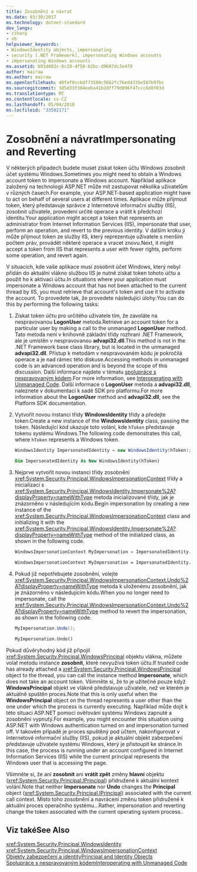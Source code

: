 ```yaml
---
title: Zosobnění a návrat
ms.date: 03/30/2017
ms.technology: dotnet-standard
dev_langs:
- csharp
- vb
helpviewer_keywords:
- WindowsIdentity objects, impersonating
- security [.NET Framework], impersonating Windows accounts
- impersonating Windows accounts
ms.assetid: b93d402c-6c28-4f50-b2bc-d9607dc3e470
author: mairaw
ms.author: mairaw
ms.openlocfilehash: 40fef0ccbdf73580c5662fc76ed4335e587b9fbc
ms.sourcegitcommit: 3d5d33f384eeba41b2dff79d096f47ccc8d8f03d
ms.translationtype: MT
ms.contentlocale: cs-CZ
ms.lasthandoff: 05/04/2018
ms.locfileid: "33582171"
---
```

# <a name="impersonating-and-reverting"></a><span data-ttu-id="14537-102">Zosobnění a návrat</span><span class="sxs-lookup"><span data-stu-id="14537-102">Impersonating and Reverting</span></span>
<span data-ttu-id="14537-103">V některých případech budete muset získat token účtu Windows zosobnit účet systému Windows.</span><span class="sxs-lookup"><span data-stu-id="14537-103">Sometimes you might need to obtain a Windows account token to impersonate a Windows account.</span></span> <span data-ttu-id="14537-104">Například aplikace založený na technologii ASP.NET může mít zastupovat několika uživatelům v různých časech.</span><span class="sxs-lookup"><span data-stu-id="14537-104">For example, your ASP.NET-based application might have to act on behalf of several users at different times.</span></span> <span data-ttu-id="14537-105">Aplikace může přijmout token, který představuje správce z Internetové informační služby (IIS), zosobnit uživatele, provedení určité operace a vrátit k předchozí identitu.</span><span class="sxs-lookup"><span data-stu-id="14537-105">Your application might accept a token that represents an administrator from Internet Information Services (IIS), impersonate that user, perform an operation, and revert to the previous identity.</span></span> <span data-ttu-id="14537-106">V dalším kroku ji může přijmout token ze služby IIS, který reprezentuje uživatele s menším počtem práv, provádět některé operace a vracet znovu.</span><span class="sxs-lookup"><span data-stu-id="14537-106">Next, it might accept a token from IIS that represents a user with fewer rights, perform some operation, and revert again.</span></span>  
  
 <span data-ttu-id="14537-107">V situacích, kde vaše aplikace musí zosobnit účet Windows, který nebyl přidán do aktuální vlákno službou IIS je nutné získat token tohoto účtu a použít ho k aktivaci účtu.</span><span class="sxs-lookup"><span data-stu-id="14537-107">In situations where your application must impersonate a Windows account that has not been attached to the current thread by IIS, you must retrieve that account's token and use it to activate the account.</span></span> <span data-ttu-id="14537-108">To provedete tak, že provedete následující úlohy:</span><span class="sxs-lookup"><span data-stu-id="14537-108">You can do this by performing the following tasks:</span></span>  
  
1.  <span data-ttu-id="14537-109">Získat token účtu pro určitého uživatele tím, že zavoláte na nespravovanou **LogonUser** metoda.</span><span class="sxs-lookup"><span data-stu-id="14537-109">Retrieve an account token for a particular user by making a call to the unmanaged **LogonUser** method.</span></span> <span data-ttu-id="14537-110">Tato metoda není v knihovně základní třídy rozhraní .NET Framework, ale je umístěn v nespravovanou **advapi32.dll**.</span><span class="sxs-lookup"><span data-stu-id="14537-110">This method is not in the .NET Framework base class library, but is located in the unmanaged **advapi32.dll**.</span></span> <span data-ttu-id="14537-111">Přístup k metodám v nespravovaném kódu je pokročilá operace a je nad rámec této diskuse.</span><span class="sxs-lookup"><span data-stu-id="14537-111">Accessing methods in unmanaged code is an advanced operation and is beyond the scope of this discussion.</span></span> <span data-ttu-id="14537-112">Další informace najdete v tématu [spolupráce s nespravovaným kódem](../../../docs/framework/interop/index.md).</span><span class="sxs-lookup"><span data-stu-id="14537-112">For more information, see [Interoperating with Unmanaged Code](../../../docs/framework/interop/index.md).</span></span> <span data-ttu-id="14537-113">Další informace o **LogonUser** metoda a **advapi32.dll**, naleznete v dokumentaci k sadě SDK pro platformu.</span><span class="sxs-lookup"><span data-stu-id="14537-113">For more information about the **LogonUser** method and **advapi32.dll**, see the Platform SDK documentation.</span></span>  
  
2.  <span data-ttu-id="14537-114">Vytvořit novou instanci třídy **WindowsIdentity** třídy a předejte token.</span><span class="sxs-lookup"><span data-stu-id="14537-114">Create a new instance of the **WindowsIdentity** class, passing the token.</span></span> <span data-ttu-id="14537-115">Následující kód ukazuje toto volání, kde `hToken` představuje tokenu systému Windows.</span><span class="sxs-lookup"><span data-stu-id="14537-115">The following code demonstrates this call, where `hToken` represents a Windows token.</span></span>  
  
    ```csharp  
    WindowsIdentity ImpersonatedIdentity = new WindowsIdentity(hToken);  
    ```  
  
    ```vb  
    Dim ImpersonatedIdentity As New WindowsIdentity(hToken)  
    ```  
  
3.  <span data-ttu-id="14537-116">Nejprve vytvořit novou instanci třídy zosobnění <xref:System.Security.Principal.WindowsImpersonationContext> třídy a inicializací s <xref:System.Security.Principal.WindowsIdentity.Impersonate%2A?displayProperty=nameWithType> metoda inicializované třídy, jak je znázorněno v následujícím kódu.</span><span class="sxs-lookup"><span data-stu-id="14537-116">Begin impersonation by creating a new instance of the <xref:System.Security.Principal.WindowsImpersonationContext> class and initializing it with the <xref:System.Security.Principal.WindowsIdentity.Impersonate%2A?displayProperty=nameWithType> method of the initialized class, as shown in the following code.</span></span>  
  
    ```csharp  
    WindowsImpersonationContext MyImpersonation = ImpersonatedIdentity.Impersonate();  
    ```  
  
    ```vb  
    WindowsImpersonationContext MyImpersonation = ImpersonatedIdentity.Impersonate()  
    ```  
  
4.  <span data-ttu-id="14537-117">Pokud již nepotřebujete zosobnění, volejte <xref:System.Security.Principal.WindowsImpersonationContext.Undo%2A?displayProperty=nameWithType> metoda k uloženému zosobnění, jak je znázorněno v následujícím kódu.</span><span class="sxs-lookup"><span data-stu-id="14537-117">When you no longer need to impersonate, call the <xref:System.Security.Principal.WindowsImpersonationContext.Undo%2A?displayProperty=nameWithType> method to revert the impersonation, as shown in the following code.</span></span>  
  
    ```csharp  
    MyImpersonation.Undo();  
    ```  
  
    ```vb  
    MyImpersonation.Undo()  
    ```  
  
 <span data-ttu-id="14537-118">Pokud důvěryhodný kód již připojil <xref:System.Security.Principal.WindowsPrincipal> objektu vlákna, můžete volat metodu instance **zosobnit**, které nevyužívá token účtu.</span><span class="sxs-lookup"><span data-stu-id="14537-118">If trusted code has already attached a <xref:System.Security.Principal.WindowsPrincipal> object to the thread, you can call the instance method **Impersonate**, which does not take an account token.</span></span> <span data-ttu-id="14537-119">Všimněte si, že to je užitečné pouze když **WindowsPrincipal** objekt ve vlákně představuje uživatele, než ve kterém je aktuálně spuštěn proces.</span><span class="sxs-lookup"><span data-stu-id="14537-119">Note that this is only useful when the **WindowsPrincipal** object on the thread represents a user other than the one under which the process is currently executing.</span></span> <span data-ttu-id="14537-120">Například může dojít k této situaci ASP.NET pomocí ověřování systému Windows zapnuté a zosobnění vypnutý.</span><span class="sxs-lookup"><span data-stu-id="14537-120">For example, you might encounter this situation using ASP.NET with Windows authentication turned on and impersonation turned off.</span></span> <span data-ttu-id="14537-121">V takovém případě je proces spuštěný pod účtem, nakonfigurovat v Internetové informační služby (IIS), pokud je aktuální objekt zabezpečení představuje uživatele systému Windows, který je přistoupit ke stránce.</span><span class="sxs-lookup"><span data-stu-id="14537-121">In this case, the process is running under an account configured in Internet Information Services (IIS) while the current principal represents the Windows user that is accessing the page.</span></span>  
  
 <span data-ttu-id="14537-122">Všimněte si, že ani **zosobnit** ani **vrátit zpět** změny **hlavní** objektu (<xref:System.Security.Principal.IPrincipal>) přidružené k aktuální kontext volání.</span><span class="sxs-lookup"><span data-stu-id="14537-122">Note that neither **Impersonate** nor **Undo** changes the **Principal** object (<xref:System.Security.Principal.IPrincipal>)  associated with the current call context.</span></span> <span data-ttu-id="14537-123">Místo toho zosobnění a navrácení změnu token přidružené k aktuální proces operačního systému...</span><span class="sxs-lookup"><span data-stu-id="14537-123">Rather, impersonation and reverting change the token associated with the current operating system process..</span></span>  
  
## <a name="see-also"></a><span data-ttu-id="14537-124">Viz také</span><span class="sxs-lookup"><span data-stu-id="14537-124">See Also</span></span>  
 <xref:System.Security.Principal.WindowsIdentity>  
 <xref:System.Security.Principal.WindowsImpersonationContext>  
 [<span data-ttu-id="14537-125">Objekty zabezpečení a identity</span><span class="sxs-lookup"><span data-stu-id="14537-125">Principal and Identity Objects</span></span>](../../../docs/standard/security/principal-and-identity-objects.md)  
 [<span data-ttu-id="14537-126">Spolupráce s nespravovaným kódem</span><span class="sxs-lookup"><span data-stu-id="14537-126">Interoperating with Unmanaged Code</span></span>](../../../docs/framework/interop/index.md)
